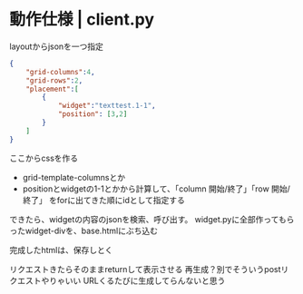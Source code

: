 # 動作仕様 | client.py

layoutからjsonを一つ指定

```json
{
    "grid-columns":4,
    "grid-rows":2,
    "placement":[
        {
            "widget":"texttest.1-1",
            "position": [3,2]
        }
    ]
}
```

ここからcssを作る
- grid-template-columnsとか
- positionとwidgetの1-1とかから計算して、「column 開始/終了」「row 開始/終了」
  をforに出てきた順にidとして指定する

できたら、widgetの内容のjsonを検索、呼び出す。
widget.pyに全部作ってもらったwidget-divを、base.htmlにぶち込む

完成したhtmlは、保存しとく

リクエストきたらそのままreturnして表示させる
再生成？別でそういうpostリクエストやりゃいい
URLくるたびに生成してらんないと思う